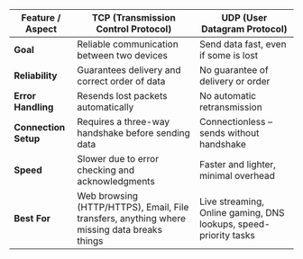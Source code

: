 | Feature / Aspect       | **TCP (Transmission Control Protocol)**                          | **UDP (User Datagram Protocol)**                       |
|------------------------|------------------------------------------------------------------|--------------------------------------------------------|
| **Goal**               | Reliable communication between two devices                      | Send data fast, even if some is lost                   |
| **Reliability**        | Guarantees delivery and correct order of data                    | No guarantee of delivery or order                      |
| **Error Handling**     | Resends lost packets automatically                               | No automatic retransmission                            |
| **Connection Setup**   | Requires a three-way handshake before sending data               | Connectionless – sends without handshake               |
| **Speed**              | Slower due to error checking and acknowledgments                 | Faster and lighter, minimal overhead                   |
| **Best For**           | Web browsing (HTTP/HTTPS), Email, File transfers, anything where missing data breaks things | Live streaming, Online gaming, DNS lookups, speed-priority tasks |
